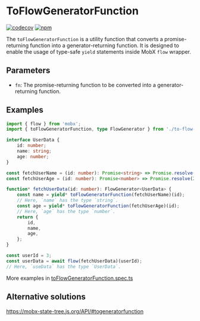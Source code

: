 # ToFlowGeneratorFunction

[![codecov](https://codecov.io/github/harunou/to-flow-generator-function/branch/main/graph/badge.svg?token=1WTYGPJ8N5)](https://codecov.io/github/harunou/to-flow-generator-function)
[![npm](https://img.shields.io/npm/v/to-flow-generator-function)](https://www.npmjs.com/package/to-flow-generator-function)

The `toFlowGeneratorFunction` is a utility function that converts a promise-returning function into a generator-returning function. It is designed to enable the usage of type-safe `yield` statements inside MobX `flow` wrapper.

## Parameters

- `fn`: The promise-returning function to be converted into a generator-returning function.

## Examples

```typescript
import { flow } from 'mobx';
import { toFlowGeneratorFunction, type FlowGenerator } from './to-flow-generator-function';

interface UserData {
    id: number;
    name: string;
    age: number;
}

const fetchUserName = (id: number): Promise<string> => Promise.resolve('John');
const fetchUserAge = (id: number): Promise<number> => Promise.resolve(25);

function* fetchUserData(id: number): FlowGenerator<UserData> {
    const name = yield* toFlowGeneratorFunction(fetchUserName)(id);
    // Here, `name` has the type `string`.
    const age = yield* toFlowGeneratorFunction(fetchUserAge)(id);
    // Here, `age` has the type `number`.
    return {
        id,
        name,
        age,
    };
}

const userId = 3;
const userData = await flow(fetchUserData)(userId);
// Here, `useData` has the type `UserData`.
```

More examples in [toFlowGeneratorFunction.spec.ts](./src/toFlowGeneratorFunction.spec.ts)

## Alternative solutions

<https://mobx-state-tree.js.org/API/#togeneratorfunction>
